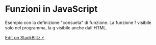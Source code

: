 # Funzioni in JavaScript

Esempio con la definizione "consueta" di funzione. La funzione f visibile solo nel programma, la g visibile anche dall'HTML.

[Edit on StackBlitz ⚡️](https://stackblitz.com/edit/js-sswfunction)